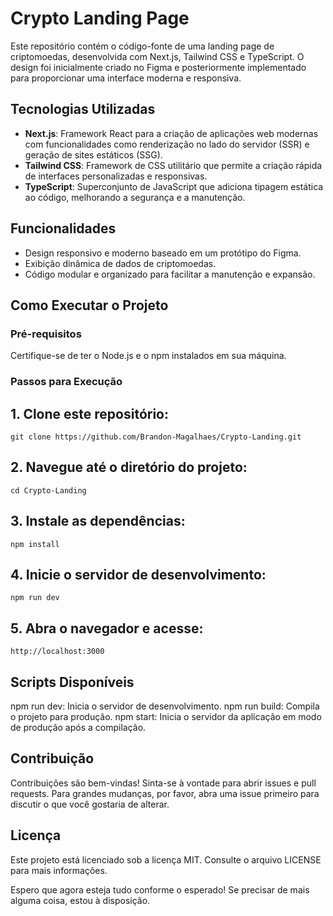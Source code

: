 # Crypto Landing Page

Este repositório contém o código-fonte de uma landing page de criptomoedas, desenvolvida com Next.js, Tailwind CSS e TypeScript. O design foi inicialmente criado no Figma e posteriormente implementado para proporcionar uma interface moderna e responsiva.

## Tecnologias Utilizadas

- **Next.js**: Framework React para a criação de aplicações web modernas com funcionalidades como renderização no lado do servidor (SSR) e geração de sites estáticos (SSG).
- **Tailwind CSS**: Framework de CSS utilitário que permite a criação rápida de interfaces personalizadas e responsivas.
- **TypeScript**: Superconjunto de JavaScript que adiciona tipagem estática ao código, melhorando a segurança e a manutenção.

## Funcionalidades

- Design responsivo e moderno baseado em um protótipo do Figma.
- Exibição dinâmica de dados de criptomoedas.
- Código modular e organizado para facilitar a manutenção e expansão.

## Como Executar o Projeto

### Pré-requisitos

Certifique-se de ter o Node.js e o npm instalados em sua máquina.

### Passos para Execução

## 1. Clone este repositório:

`git clone https://github.com/Brandon-Magalhaes/Crypto-Landing.git`

## 2. Navegue até o diretório do projeto:

`cd Crypto-Landing`

## 3. Instale as dependências:

`npm install`

## 4. Inicie o servidor de desenvolvimento:

`npm run dev`

## 5. Abra o navegador e acesse:

`http://localhost:3000`

## Scripts Disponíveis

npm run dev: Inicia o servidor de desenvolvimento.
npm run build: Compila o projeto para produção.
npm start: Inicia o servidor da aplicação em modo de produção após a compilação.

## Contribuição

Contribuições são bem-vindas! Sinta-se à vontade para abrir issues e pull requests. Para grandes mudanças, por favor, abra uma issue primeiro para discutir o que você gostaria de alterar.

## Licença

Este projeto está licenciado sob a licença MIT. Consulte o arquivo LICENSE para mais informações.

Espero que agora esteja tudo conforme o esperado! Se precisar de mais alguma coisa, estou à disposição.

